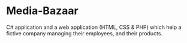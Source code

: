 # Media-Bazaar
C# application and a web application (HTML, CSS &amp; PHP) which help a fictive company managing their employees, and their products.
